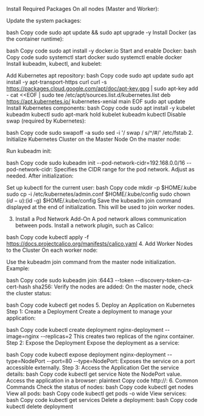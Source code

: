 Install Required Packages
On all nodes (Master and Worker):

Update the system packages:

bash
Copy code
sudo apt update && sudo apt upgrade -y
Install Docker (as the container runtime):

bash
Copy code
sudo apt install -y docker.io
Start and enable Docker:
bash
Copy code
sudo systemctl start docker
sudo systemctl enable docker
Install kubeadm, kubectl, and kubelet:

Add Kubernetes apt repository:
bash
Copy code
sudo apt update
sudo apt install -y apt-transport-https curl
curl -s https://packages.cloud.google.com/apt/doc/apt-key.gpg | sudo apt-key add -
cat <<EOF | sudo tee /etc/apt/sources.list.d/kubernetes.list
deb https://apt.kubernetes.io/ kubernetes-xenial main
EOF
sudo apt update
Install Kubernetes components:
bash
Copy code
sudo apt install -y kubelet kubeadm kubectl
sudo apt-mark hold kubelet kubeadm kubectl
Disable swap (required by Kubernetes):

bash
Copy code
sudo swapoff -a
sudo sed -i '/ swap / s/^/#/' /etc/fstab
2. Initialize Kubernetes Cluster on the Master Node
On the master node:

Run kubeadm init:

bash
Copy code
sudo kubeadm init --pod-network-cidr=192.168.0.0/16
--pod-network-cidr: Specifies the CIDR range for the pod network. Adjust as needed.
After initialization:

Set up kubectl for the current user:
bash
Copy code
mkdir -p $HOME/.kube
sudo cp -i /etc/kubernetes/admin.conf $HOME/.kube/config
sudo chown $(id -u):$(id -g) $HOME/.kube/config
Save the kubeadm join command displayed at the end of initialization. This will be used to join worker nodes.

3. Install a Pod Network Add-On
A pod network allows communication between pods. Install a network plugin, such as Calico:

bash
Copy code
kubectl apply -f https://docs.projectcalico.org/manifests/calico.yaml
4. Add Worker Nodes to the Cluster
On each worker node:

Use the kubeadm join command from the master node initialization. Example:

bash
Copy code
sudo kubeadm join <master-ip>:6443 --token <token> --discovery-token-ca-cert-hash sha256:<hash>
Verify the nodes are added: On the master node, check the cluster status:

bash
Copy code
kubectl get nodes
5. Deploy an Application on Kubernetes
Step 1: Create a Deployment
Create a deployment to manage your application:

bash
Copy code
kubectl create deployment nginx-deployment --image=nginx --replicas=2
This creates two replicas of the nginx container.
Step 2: Expose the Deployment
Expose the deployment as a service:

bash
Copy code
kubectl expose deployment nginx-deployment --type=NodePort --port=80
--type=NodePort: Exposes the service on a port accessible externally.
Step 3: Access the Application
Get the service details:
bash
Copy code
kubectl get service
Note the NodePort value.
Access the application in a browser:
plaintext
Copy code
http://<node-ip>:<node-port>
6. Common Commands
Check the status of nodes:
bash
Copy code
kubectl get nodes
View all pods:
bash
Copy code
kubectl get pods -o wide
View services:
bash
Copy code
kubectl get services
Delete a deployment:
bash
Copy code
kubectl delete deployment <deployment-name>
